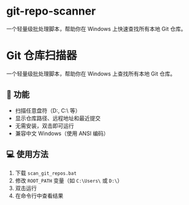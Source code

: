 # git-repo-scanner
一个轻量级批处理脚本，帮助你在 Windows 上快速查找所有本地 Git 仓库。

# Git 仓库扫描器

一个轻量级批处理脚本，帮助你在 Windows 上查找所有本地 Git 仓库。

## 🌟 功能
- 扫描任意盘符（D:\, C:\ 等）
- 显示仓库路径、远程地址和最近提交
- 无需安装，双击即可运行
- 兼容中文 Windows（使用 ANSI 编码）

## 💻 使用方法
1. 下载 `scan_git_repos.bat`
2. 修改 `ROOT_PATH` 变量（如 `C:\Users\` 或 `D:\`）
3. 双击运行
4. 在命令行中查看结果
